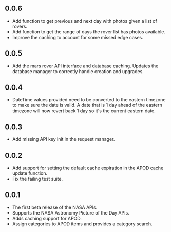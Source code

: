 ## 0.0.6

* Add function to get previous and next day with photos given a list of rovers.
* Add function to get the range of days the rover list has photos available.
* Improve the caching to account for some missed edge cases.

## 0.0.5

* Add the mars rover API interface and database caching. Updates the database manager to correctly handle creation and upgrades.

## 0.0.4

* DateTime values provided need to be converted to the eastern timezone to make sure the date is valid. A date that is 1 day ahead of the eastern timezone will now revert back 1 day so it's the current eastern date.

## 0.0.3

* Add missing API key init in the request manager.

## 0.0.2

* Add support for setting the default cache expiration in the APOD cache update function.
* Fix the failing test suite.

## 0.0.1

* The first beta release of the NASA APIs.
* Supports the NASA Astronomy Picture of the Day APIs.
* Adds caching support for APOD.
* Assign categories to APOD items and provides a category search.
